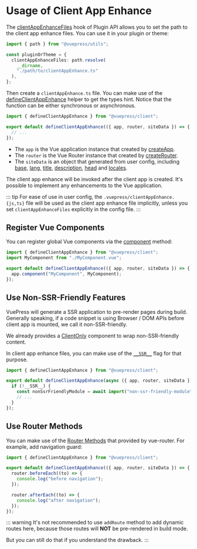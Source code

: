 # Usage of Client App Enhance

The [clientAppEnhanceFiles](../../reference/plugin-api.md#clientappenhancefiles) hook of Plugin API allows you to set the path to the client app enhance files. You can use it in your plugin or theme:

```ts
import { path } from "@vuepress/utils";

const pluginOrTheme = {
  clientAppEnhanceFiles: path.resolve(
    __dirname,
    "./path/to/clientAppEnhance.ts"
  ),
};
```

Then create a `clientAppEnhance.ts` file. You can make use of the [defineClientAppEnhance](../../reference/client-api.md#defineclientappenhance) helper to get the types hint. Notice that the function can be either synchronous or asynchronous.

```ts
import { defineClientAppEnhance } from "@vuepress/client";

export default defineClientAppEnhance(({ app, router, siteData }) => {
  // ...
});
```

- The `app` is the Vue application instance that created by [createApp](https://v3.vuejs.org/api/application-api.html).
- The `router` is the Vue Router instance that created by [createRouter](https://next.router.vuejs.org/api/#createrouter).
- The `siteData` is an object that generated from user config, including [base](../../reference/config.md#base), [lang](../../reference/config.md#lang), [title](../../reference/config.md#title), [description](../../reference/config.md#description), [head](../../reference/config.md#head) and [locales](../../reference/config.md#locales).

The client app enhance will be invoked after the client app is created. It's possible to implement any enhancements to the Vue application.

::: tip
For ease of use in user config, the `.vuepress/clientAppEnhance.{js,ts}` file will be used as the client app enhance file implicitly, unless you set `clientAppEnhanceFiles` explicitly in the config file.
:::

## Register Vue Components

You can register global Vue components via the [component](https://v3.vuejs.org/api/application-api.html#component) method:

```ts
import { defineClientAppEnhance } from "@vuepress/client";
import MyComponent from "./MyComponent.vue";

export default defineClientAppEnhance(({ app, router, siteData }) => {
  app.component("MyComponent", MyComponent);
});
```

## Use Non-SSR-Friendly Features

VuePress will generate a SSR application to pre-render pages during build. Generally speaking, if a code snippet is using Browser / DOM APIs before client app is mounted, we call it non-SSR-friendly.

We already provides a [ClientOnly](../../reference/components.md#clientonly) component to wrap non-SSR-friendly content.

In client app enhance files, you can make use of the [`__SSR__`](../../reference/client-api.md#ssr) flag for that purpose.

```ts
import { defineClientAppEnhance } from "@vuepress/client";

export default defineClientAppEnhance(async ({ app, router, siteData }) => {
  if (!__SSR__) {
    const nonSsrFriendlyModule = await import("non-ssr-friendly-module");
    // ...
  }
});
```

## Use Router Methods

You can make use of the [Router Methods](https://next.router.vuejs.org/api/#router-methods) that provided by vue-router. For example, add navigation guard:

```ts
import { defineClientAppEnhance } from "@vuepress/client";

export default defineClientAppEnhance(({ app, router, siteData }) => {
  router.beforeEach((to) => {
    console.log("before navigation");
  });

  router.afterEach((to) => {
    console.log("after navigation");
  });
});
```

::: warning
It's not recommended to use `addRoute` method to add dynamic routes here, because those routes will **NOT** be pre-rendered in build mode.

But you can still do that if you understand the drawback.
:::
